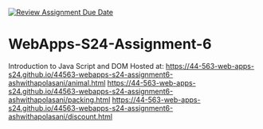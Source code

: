 [![Review Assignment Due Date](https://classroom.github.com/assets/deadline-readme-button-24ddc0f5d75046c5622901739e7c5dd533143b0c8e959d652212380cedb1ea36.svg)](https://classroom.github.com/a/1Z6dGCon)
# WebApps-S24-Assignment-6
Introduction to Java Script and DOM
Hosted at: https://44-563-web-apps-s24.github.io/44563-webapps-s24-assignment6-ashwithapolasani/animal.html
https://44-563-web-apps-s24.github.io/44563-webapps-s24-assignment6-ashwithapolasani/packing.html
https://44-563-web-apps-s24.github.io/44563-webapps-s24-assignment6-ashwithapolasani/discount.html


